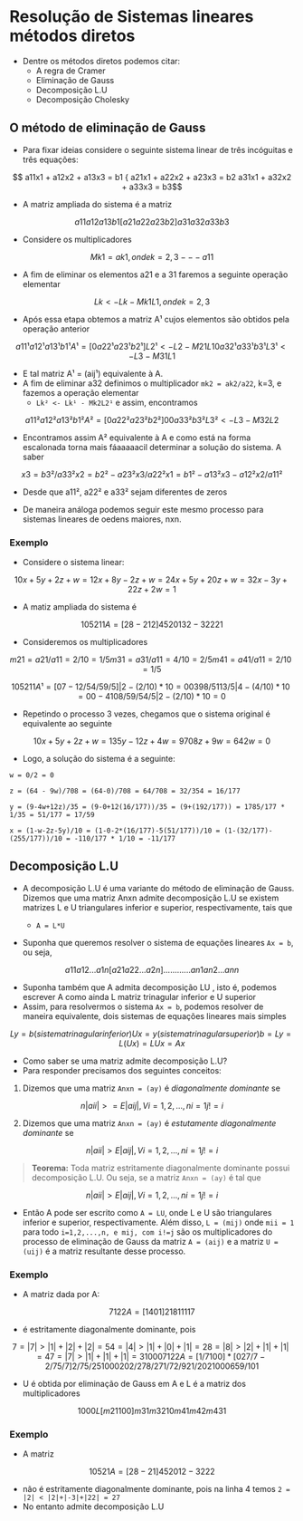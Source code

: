 # Resolução de Sistemas lineares métodos diretos

- Dentre os métodos diretos podemos citar:
  - A regra de Cramer
  - Eliminação de Gauss
  - Decomposição L.U
  - Decomposição Cholesky

## O método de eliminação de Gauss

- Para fixar ideias considere o seguinte sistema linear de três incóguitas e três equações:

```math
  a11x1 + a12x2 + a13x3 = b1
{ a21x1 + a22x2 + a23x3 = b2
  a31x1 + a32x2 + a33x3 = b3
```

- A matriz ampliada do sistema é a matriz

```math
  a11 a12 a13 b1
[ a21 a22 a23 b2 ]
  a31 a32 a33 b3
```

- Considere os multiplicadores

```math
Mk1 = ak1   , onde k = 2,3
      ---
      a11
```

- A fim de eliminar os elementos a21 e a 31 faremos a seguinte operação elementar

```math
Lk <- Lk - Mk1L1  , onde k = 2,3
```

- Após essa etapa obtemos a matriz A¹ cujos elementos são obtidos pela operação anterior

```math
       a11¹ a12¹ a13¹ b1¹
A¹ = [ 0   a22¹ a23¹ b2¹ ] L2¹ <- L2 - M21L1
       0   a32¹ a33¹ b3¹   L3¹ <- L3 - M31L1
```

- E tal matriz A¹ = (aij¹) equivalente à A.
- A fim de eliminar a32 definimos o multiplicador `mk2 = ak2/a22`, k=3, e fazemos a operação elementar
  - `Lk² <- Lk¹ - Mk2L2¹` e assim, encontramos

```math
       a11² a12² a13² b1²
A² = [ 0    a22² a23² b2² ] 
       0    0    a33² b3²   L3² <- L3 - M32L2
```

- Encontramos assim A² equivalente à A e como está na forma escalonada torna mais fáaaaaacil determinar a solução do sistema. A saber

```math
x3 = b3² / a33²

x2 = b2² - a23²x3 / a22²

x1 = b1² - a13²x3 - a12²x2 / a11²
```

- Desde que a11², a22² e a33² sejam diferentes de zeros

- De maneira análoga podemos seguir este mesmo processo para sistemas lineares de oedens maiores, nxn.

### Exemplo

- Considere o sistema linear:

```math
  10x + 5y + 2z + w = 1
{ 2x  + 8y - 2z + w = 2}
{ 4x  + 5y + 20z+ w = 3}
  2x  - 3y + 22z + 2w = 1
```

- A matiz ampliada do sistema é

```math
      10 5  2  1  1  
A = [ 2  8  -2 1  2]
      4  5  20 1  3
      2  -3 22 2  1
```

- Consideremos os multiplicadores

```math
m21 = a21/a11 = 2/10 = 1/5

m31 = a31/a11 = 4/10 = 2/5

m41 = a41/a11 = 2/10 = 1/5
```

```math
       10 5     2   1    1  
A¹ = [ 0  7  -12/5 4/5  9/5] | 2 - (2/10) * 10 = 0
      0   3   98/5  1  13/5  | 4 - (4/10) * 10 = 0
      0  -4  108/5 9/5  4/5  | 2 - (2/10) * 10 = 0
```

- Repetindo o processo 3 vezes, chegamos que o sistema original é equivalente ao seguinte

```math
  10x + 5y + 2z + w = 1
{    35y - 12z + 4w = 9}
{         708z + 9w = 64}
                 2w = 0
```

- Logo, a solução do sistema é a seguinte:

```
w = 0/2 = 0

z = (64 - 9w)/708 = (64-0)/708 = 64/708 = 32/354 = 16/177

y = (9-4w+12z)/35 = (9-0+12(16/177))/35 = (9+(192/177)) = 1785/177 * 1/35 = 51/177 = 17/59

x = (1-w-2z-5y)/10 = (1-0-2*(16/177)-5(51/177))/10 = (1-(32/177)-(255/177))/10 = -110/177 * 1/10 = -11/177 
```

## Decomposição L.U

- A decomposição L.U é uma variante do método de eliminação de Gauss. Dizemos que uma matriz Anxn admite decomposição L.U se existem matrizes L e U triangulares inferior e superior, respectivamente, tais que
  - `A = L*U`

- Suponha que queremos resolver o sistema de equações lineares `Ax = b`, ou seja,

```math
 a11 a12 ... a1n
[a21 a22 ... a2n]
 .    .   .   .
 .    .   .   .
 .    .   .   .
 an1 an2 ... ann
```

- Suponha também que A admita decomposição LU , isto é, podemos escrever A como ainda L matriz trinagular inferior e U superior
- Assim, para resolvermos o sistema `Ax = b`, podemos resolver de maneira equivalente, dois sistemas de equações lineares mais simples

```math

{Ly = b} (sistema trinagular inferior)
 Ux = y  (sistema trinagular superior) 


b = Ly = L(Ux) = LUx = Ax
```

- Como saber se uma matriz admite decomposição L.U?
- Para responder precisamos dos seguintes conceitos:

1. Dizemos que uma matriz `Anxn = (ay)` é *diagonalmente dominante* se

```math
          n
|aii| >= E |aij|  , Vi = 1,2,...,n
          i=1
          j!=i
```

2. Dizemos que uma matriz `Anxn = (ay)` é *estutamente diagonalmente dominante* se

```math
          n
|aii| > E |aij|  , Vi = 1,2,...,n
          i=1
          j!=i
```

> **Teorema:** Toda matriz estritamente diagonalmente dominante possui decomposição L.U. Ou seja, se a matriz `Anxn = (ay)` é tal que

```math
          n
|aii| > E |aij|  , Vi = 1,2,...,n
          i=1
          j!=i
```

- Então A pode ser escrito como `A = LU`, onde L e U são triangulares inferior e superior, respectivamente. Além disso, `L = (mij)` onde `mii = 1` para todo `i=1,2,...,n, e mij, com i!=j` são os multiplicadores do processo                               de eliminação de Gauss da matriz `A = (aij)` e a matriz `U = (uij)` é a matriz resultante desse processo.

### Exemplo

- A matriz dada por A:

```math
      7 1 2 2
A = [ 1 4 0 1 ]
      2 1 8 1
      1 1 1 7
```

- é estritamente diagonalmente dominante, pois

```math
7 = |7| > |1|+|2|+|2| = 5

4 = |4| > |1|+|0|+|1| = 2

8 = |8| > |2|+|1|+|1| = 4

7 = |7| > |1|+|1|+|1| = 3


     1      0      0    0     7    1     2    2
A = [1/7    1      0    0] * [0  27/7  -2/7  5/7]
     2/7  5/25     1    0     0    0  202/27 8/27
     1/7  2/9  21/202   1     0    0     0   659/101
```

- U é obtida por eliminação de Gauss em A e L é a matriz dos multiplicadores

```math
   1    0  0   0
L [m21  1  0   0]
   m31 m32 1   0
   m41 m42 m43 1
```

### Exemplo

- A matriz

```math
     10  5  2  1
A = [2   8 -2  1]
     4   5  20 1
     2  -3  22 2
```

- não é estritamente diagonalmente dominante, pois na linha 4 temos `2 = |2| < |2|+|-3|+|22| = 27`
- No entanto admite decomposição L.U
